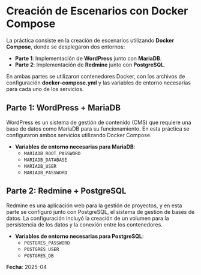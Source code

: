 # Creación de Escenarios con Docker Compose

La práctica consiste en la creación de escenarios utilizando **Docker Compose**, donde se desplegaron dos entornos:

- **Parte 1**: Implementación de **WordPress** junto con **MariaDB**.
- **Parte 2**: Implementación de **Redmine** junto con **PostgreSQL**.

En ambas partes se utilizaron contenedores Docker, con los archivos de configuración **docker-compose.yml** y las variables de entorno necesarias para cada uno de los servicios.

## Parte 1: WordPress + MariaDB

WordPress es un sistema de gestión de contenido (CMS) que requiere una base de datos como MariaDB para su funcionamiento. En esta práctica se configuraron ambos servicios utilizando Docker Compose.

- **Variables de entorno necesarias para MariaDB**:
  - `MARIADB_ROOT_PASSWORD`
  - `MARIADB_DATABASE`
  - `MARIADB_USER`
  - `MARIADB_PASSWORD`

## Parte 2: Redmine + PostgreSQL

Redmine es una aplicación web para la gestión de proyectos, y en esta parte se configuró junto con PostgreSQL, el sistema de gestión de bases de datos. La configuración incluyó la creación de un volumen para la persistencia de los datos y la conexión entre los contenedores.

- **Variables de entorno necesarias para PostgreSQL**:
  - `POSTGRES_PASSWORD`
  - `POSTGRES_USER`
  - `POSTGRES_DB`

**Fecha**: 2025-04



